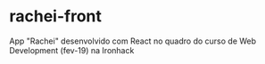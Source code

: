 # rachei-front
App "Rachei" desenvolvido com React no quadro do curso de Web Development (fev-19) na Ironhack
